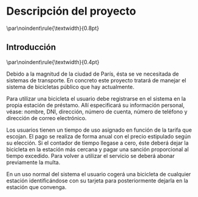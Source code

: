 # Descripción del proyecto
\par\noindent\rule{\textwidth}{0.8pt}  

## Introducción
\par\noindent\rule{\textwidth}{0.4pt}  

Debido a la magnitud de la ciudad de París, ésta se ve necesitada de sistemas de transporte. En concreto este proyecto tratará de manejar el sistema de bicicletas público que hay actualmente.  

Para utilizar una bicicleta el usuario debe registrarse en el sistema en la propia estación de préstamo. Allí especificará su información personal, véase: nombre, DNI, dirección, número de cuenta, número de teléfono y dirección de correo electrónico.  

Los usuarios tienen un tiempo de uso asignado en función de la tarifa que escojan. El pago se realiza de forma anual con el precio estipulado según su elección. Si el contador de tiempo llegase a cero, éste deberá dejar la bicicleta en la estación más cercana y pagar una sanción proporcional al tiempo excedido. Para volver a utilizar el servicio se deberá abonar previamente la multa.  

En un uso normal del sistema el usuario cogerá una bicicleta de cualquier estación identificándose con su tarjeta para posteriormente dejarla en la estación que convenga. 
